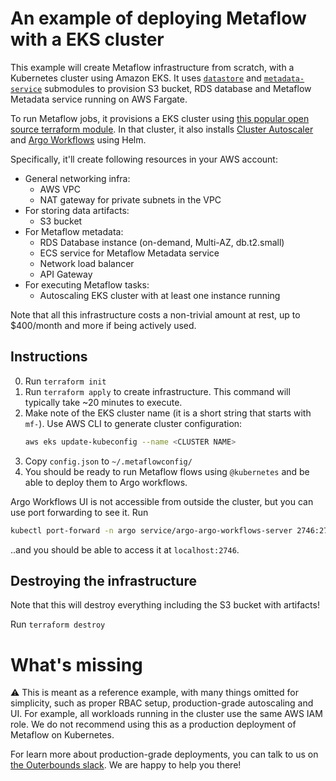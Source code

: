 # An example of deploying Metaflow with a EKS cluster

This example will create Metaflow infrastructure from scratch, with a Kubernetes cluster using Amazon EKS. It uses [`datastore`](../../modules/datastore/) and [`metadata-service`](../../modules/metadata-service/) submodules to provision S3 bucket, RDS database and Metaflow Metadata service running on AWS Fargate.

To run Metaflow jobs, it provisions a EKS cluster using [this popular open source terraform module](https://registry.terraform.io/modules/terraform-aws-modules/eks/aws/latest). In that cluster, it also installs [Cluster Autoscaler](https://github.com/kubernetes/autoscaler/tree/master/cluster-autoscaler) and [Argo Workflows](https://argoproj.github.io/argo-workflows/) using Helm.

Specifically, it'll create following resources in your AWS account:
* General networking infra:
    * AWS VPC
    * NAT gateway for private subnets in the VPC
* For storing data artifacts:
    * S3 bucket
* For Metaflow metadata:
    * RDS Database instance (on-demand, Multi-AZ, db.t2.small)
    * ECS service for Metaflow Metadata service
    * Network load balancer
    * API Gateway
* For executing Metaflow tasks:
    * Autoscaling EKS cluster with at least one instance running

Note that all this infrastructure costs a non-trivial amount at rest, up to $400/month and more if being actively used.

## Instructions

0. Run `terraform init`
1. Run `terraform apply` to create infrastructure. This command will typically take ~20 minutes to execute.
2. Make note of the EKS cluster name (it is a short string that starts with `mf-`). Use AWS CLI to generate cluster configuration:
    ```bash
    aws eks update-kubeconfig --name <CLUSTER NAME>
    ```
2. Copy `config.json` to `~/.metaflowconfig/`
3. You should be ready to run Metaflow flows using `@kubernetes`
and be able to deploy them to Argo workflows.

Argo Workflows UI is not accessible from outside the cluster, but you can use port forwarding to see it. Run
```bash
kubectl port-forward -n argo service/argo-argo-workflows-server 2746:2746
```
..and you should be able to access it at `localhost:2746`.

## Destroying the infrastructure

Note that this will destroy everything including the S3 bucket with artifacts!

Run `terraform destroy`

# What's missing

⚠️ This is meant as a reference example, with many things omitted for simplicity, such as proper RBAC setup, production-grade autoscaling and UI. For example, all workloads running in the cluster use the same AWS IAM role. We do not recommend using this as a production deployment of Metaflow on Kubernetes.

For learn more about production-grade deployments, you can talk to us on [the Outerbounds slack](http://slack.outerbounds.co). We are happy to help you there!

